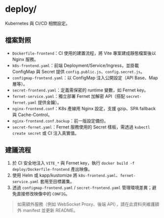 # deploy/

Kubernetes 與 CI/CD 相關設定。

## 檔案對照
- `Dockerfile-frontend`：CI 使用的建置流程，將 Vite 專案建成靜態檔案後以 Nginx 服務。
- `k8s-frontend.yaml`：前端 Deployment/Service/Ingress，並掛載 ConfigMap 與 Secret 提供 `config.public.js`、`config.secret.js`。
- `configmap-frontend.yaml`：以 ConfigMap 注入公開設定（API Base、Map 層等）。
- `secret-frontend.yaml`：定義需保密的 runtime 變數，如 Fernet key。
- `fernet-service.yaml`：獨立部署 Fernet 加解密 API（搭配 `secret-fernet.yaml` 提供金鑰）。
- `nginx-frontend.conf`：K8s 產線用 Nginx 設定，支援 gzip、SPA fallback 與 Cache-Control。
- `nginx-frontend.conf.backup`：前一版設定備份。
- `secret-fernet.yaml`：Fernet 服務使用的 Secret 樣板，需透過 `kubectl create secret` 或 CI 注入真實值。

## 建議流程
1. 於 CI 安全地注入 `VITE_*` 與 Fernet key，執行 `docker build -f deploy/Dockerfile-frontend` 產出映像。
2. 使用 Helm 或 kapp/kustomize 將 `k8s-frontend.yaml`、`fernet-service.yaml` 套用至目標叢集。
3. 透過 `configmap-frontend.yaml` / `secret-frontend.yaml` 管理環境差異；避免直接修改映像中的 `CONFIG`。

> 如需額外服務（例如 WebSocket Proxy、後端 API），請在此資料夾維護額外 manifest 並更新 README。
